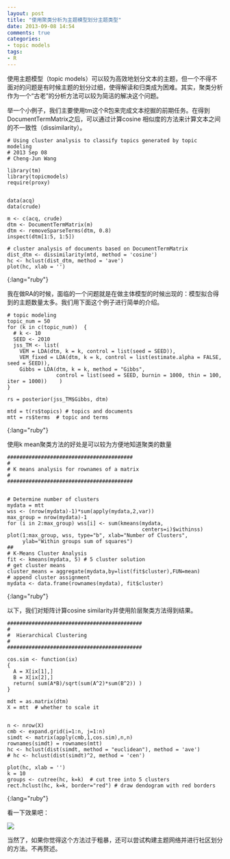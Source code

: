 ```yaml
---
layout: post
title: "使用聚类分析为主题模型划分主题类型"
date: 2013-09-08 14:54
comments: true
categories: 
- topic models
tags:
- R
---
```




使用主题模型（topic models）可以较为高效地划分文本的主题，但一个不得不面对的问题是有时候主题的划分过细，使得解读和归类成为困难。其实，聚类分析作为一个“古老”的分析方法可以较为简洁的解决这个问题。

举一个小例子，我们主要使用tm这个R包来完成文本挖掘的前期任务。在得到DocumentTermMatrix之后，可以通过计算cosine 相似度的方法来计算文本之间的不一致性（dissimilarity）。

	# Using cluster analysis to classify topics generated by topic modeling
	# 2013 Sep 08
	# Cheng-Jun Wang

	library(tm)
	library(topicmodels)
	require(proxy)
	
	
	data(acq)
	data(crude)
	
	m <- c(acq, crude)
	dtm <- DocumentTermMatrix(m)
	dtm <- removeSparseTerms(dtm, 0.8)
	inspect(dtm[1:5, 1:5])
	
	# cluster analysis of documents based on DocumentTermMatrix
	dist_dtm <- dissimilarity(mtd, method = 'cosine')
	hc <- hclust(dist_dtm, method = 'ave')
	plot(hc, xlab = '')
{:lang="ruby"}

我在做RA的时候，面临的一个问题就是在做主体模型的时候出现的：模型拟合得到的主题数量太多。我们用下面这个例子进行简单的介绍。

	# topic modeling
	topic_num = 50
	for (k in c(topic_num))  {
	  # k <- 10
	  SEED <- 2010
	  jss_TM <- list(
	    VEM = LDA(dtm, k = k, control = list(seed = SEED)),
	    VEM_fixed = LDA(dtm, k = k, control = list(estimate.alpha = FALSE, seed = SEED)),
	    Gibbs = LDA(dtm, k = k, method = "Gibbs", 
	                control = list(seed = SEED, burnin = 1000, thin = 100, iter = 1000))    )
	}
	
	rs = posterior(jss_TM$Gibbs, dtm)
	
	mtd = t(rs$topics) # topics and documents
	mtt = rs$terms  # topic and terms
{:lang="ruby"}


使用k mean聚类方法的好处是可以较为方便地知道聚类的数量

	#########################################
	#
	# K means analysis for rownames of a matrix
	#
	#########################################
	
	
	# Determine number of clusters
	mydata = mtt
	wss <- (nrow(mydata)-1)*sum(apply(mydata,2,var))
	max_group = nrow(mydata)-1
	for (i in 2:max_group) wss[i] <- sum(kmeans(mydata, 
	                                            centers=i)$withinss)
	plot(1:max_group, wss, type="b", xlab="Number of Clusters",
	     ylab="Within groups sum of squares")
	##
	# K-Means Cluster Analysis
	fit <- kmeans(mydata, 5) # 5 cluster solution
	# get cluster means 
	cluster_means = aggregate(mydata,by=list(fit$cluster),FUN=mean)
	# append cluster assignment
	mydata <- data.frame(rownames(mydata), fit$cluster)
{:lang="ruby"}

以下，我们对矩阵计算cosine similarity并使用阶层聚类方法得到结果。

	############################################
	#
	#  Hierarchical Clustering
	#
	############################################
	
	cos.sim <- function(ix) 
	{
	  A = X[ix[1],]
	  B = X[ix[2],]
	  return( sum(A*B)/sqrt(sum(A^2)*sum(B^2)) )
	}   
	
	mdt = as.matrix(dtm)
	X = mtt  # whether to scale it
	
	
	n <- nrow(X) 
	cmb <- expand.grid(i=1:n, j=1:n) 
	simdt <- matrix(apply(cmb,1,cos.sim),n,n)
	rownames(simdt) = rownames(mtt)
	hc <- hclust(dist(simdt, method = "euclidean"), method = 'ave')
	# hc <- hclust(dist(simdt)^2, method = 'cen')
	
	plot(hc, xlab = '')
	k = 10
	groups <- cutree(hc, k=k)  # cut tree into 5 clusters
	rect.hclust(hc, k=k, border="red") # draw dendogram with red borders 
{:lang="ruby"}	

看一下效果吧：

![](http://farm8.staticflickr.com/7302/9699627576_6744f02576_c.jpg)

当然了，如果你觉得这个方法过于粗暴，还可以尝试构建主题网络并进行社区划分的方法。不再赘述。